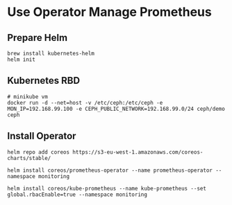Use Operator Manage Prometheus
===========

## Prepare Helm

```
brew install kubernetes-helm
helm init
```

## Kubernetes RBD

```
# minikube vm
docker run -d --net=host -v /etc/ceph:/etc/ceph -e MON_IP=192.168.99.100 -e CEPH_PUBLIC_NETWORK=192.168.99.0/24 ceph/demo ceph
```

## Install Operator

```
helm repo add coreos https://s3-eu-west-1.amazonaws.com/coreos-charts/stable/

helm install coreos/prometheus-operator --name prometheus-operator --namespace monitoring

helm install coreos/kube-prometheus --name kube-prometheus --set global.rbacEnable=true --namespace monitoring
```